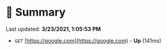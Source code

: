 # 📖 Summary
Last updated: **3/23/2021, 1:05:53 PM**

- `GET` [https://google.com](https://google.com) - **Up** (141ms)
